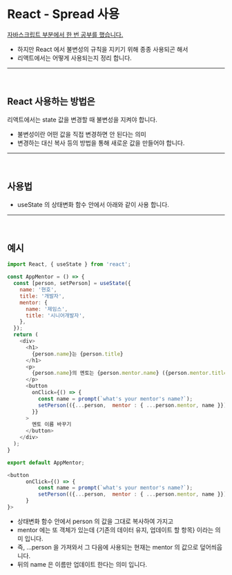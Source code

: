 # React - Spread 사용

[자바스크립트 부분에서 한 번 공부를 했습니다.](../js/spread.md)
- 하지만 React 에서 불변성의 규칙을 지키기 위해 종종 사용되곤 해서 
- 리액트에서는 어떻게 사용되는지 정리 합니다.

***
<br>

## React 사용하는 방법은

리액트에서는 state 값을 변경할 때 불변성을 지켜야 합니다.
- 불변성이란 어떤 값을 직접 변경하면 안 된다는 의미
- 변경하는 대신 복사 등의 방법을 통해 새로운 값을 만들어야 합니다.

***
<br>

## 사용법
- useState 의 상태변화 함수 안에서 아래와 같이 사용 합니다.

***
<br>

## 예시
```js
import React, { useState } from 'react';

const AppMentor = () => {
  const [person, setPerson] = useState({
    name: '현호',
    title: '개발자',
    mentor: {
      name: '제임스',
      title: '시니어개발자',
    },
  });
  return (
    <div>
      <h1>
        {person.name}는 {person.title}
      </h1>
      <p>
        {person.name}의 멘토는 {person.mentor.name} ({person.mentor.title})
      </p>
      <button
        onClick={() => {
          const name = prompt(`what's your mentor's name?`);
          setPerson(({...person,  mentor : { ...person.mentor, name }}))
        }}
      >
        멘토 이름 바꾸기
      </button>
    </div>
  );
}

export default AppMentor;
```

```js
<button
      onClick={() => {
          const name = prompt(`what's your mentor's name?`);
          setPerson(({...person,  mentor : { ...person.mentor, name }}))
      }
}>
```

- 상태변화 함수 안에서 person 의 값을 그대로 복사하여 가지고 
- mentor 에는 또 객체가 있는데 {기존의 데이터 유지, 업데이트 할 항목} 이라는 의미 입니다.
- 즉, ...person 을 가져와서 그 다음에 사용되는 현재는 mentor 의 값으로 덮어씌웁니다.
- 뒤의 name 은 이름만 업데이트 한다는 의미 입니다.
